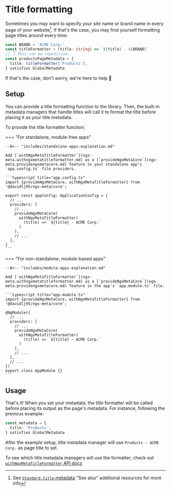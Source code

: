 # Title formatting

Sometimes you may want to specify your site name or brand name in every page of your website[^1]. If that's the case, you may find yourself formatting page titles around every time:

```typescript
const BRAND = 'ACME Corp.'
const titleFormatter = (title: string) => `${title} - ${BRAND}`
// 👇 This can be repetitive
const productsPageMetadata = {
  title: titleFormatter('Products'),
} satisfies GlobalMetadata
```

If that's the case, don't worry, we're here to help 🎉

## Setup

You can provide a title formatting function to the library. Then, the built-in metadata managers that handle titles will call it to format the title before placing it as your title metadata.

To provide the title formatter function:

=== "For standalone, module-free apps"

    --8<-- "includes/standalone-apps-explanation.md"

    Add [`withNgxMetaTitleFormatter`](ngx-meta.withngxmetatitleformatter.md) as a [`provideNgxMetaCore`](ngx-meta.providengxmetacore.md) feature to your standalone app's `app.config.ts` file providers.

    ```typescript title="app.config.ts"
    import {provideNgxMetaCore, withNgxMetaTitleFormatter} from '@davidlj95/ngx-meta/core';

    export const appConfig: ApplicationConfig = {
      // ...
      providers: [
        // ...
        provideNgxMetaCore(
          withNgxMetaTitleFormatter(
            (title) => `${title} - ACME Corp.`
          )
        ),
        // ...
      ],
    }
    ```

=== "For non-standalone, module-based apps"

    --8<-- "includes/module-apps-explanation.md"

    Add [`withNgxMetaTitleFormatter`](ngx-meta.withngxmetatitleformatter.md) as a [`provideNgxMetaCore`](ngx-meta.providengxmetacore.md) feature in the app's `app.module.ts` file.

    ```typescript title="app.module.ts"
    import {provideNgxMetaCore, withNgxMetaTitleFormatter} from '@davidlj95/ngx-meta/core';

    @NgModule({
      // ...
      providers: [
        // ...
        provideNgxMetaCore(
          withNgxMetaTitleFormatter(
            (title) => `${title} - ACME Corp.`
          )
        ),
        // ...
      ],
      // ...
    })
    export class AppModule {}
    ```

## Usage

That's it! When you set your metadata, the title formatter will be called before placing its output as the page's metadata. For instance, following the previous example:

```typescript
const metadata = {
  title: 'Products',
} satisfies GlobalMetadata
```

After the example setup, title metadata manager will use `Products - ACME Corp.` as page title to set.

To see which title metadata managers will use the formatter, check out [`withNgxMetaTitleFormatter` API docs](ngx-meta.withngxmetatitleformatter.md)

[^1]: See [`Standard.title` metadata](ngx-meta.standard.title.md) "See also" additional resources for more info
